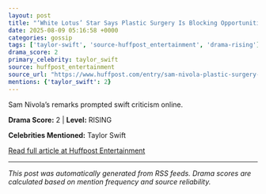 ```yaml
---
layout: post
title: "‘White Lotus’ Star Says Plastic Surgery Is Blocking Opportunities For Young Actors"
date: 2025-08-09 05:16:58 +0000
categories: gossip
tags: ['taylor-swift', 'source-huffpost_entertainment', 'drama-rising']
drama_score: 2
primary_celebrity: taylor_swift
source: huffpost_entertainment
source_url: "https://www.huffpost.com/entry/sam-nivola-plastic-surgery-comments_n_68962d59e4b08e96b62fd689"
mentions: {'taylor_swift': 2}
---
```


Sam Nivola’s remarks prompted swift criticism online.

**Drama Score:** 2 | **Level:** RISING

**Celebrities Mentioned:** Taylor Swift

[Read full article at Huffpost Entertainment](https://www.huffpost.com/entry/sam-nivola-plastic-surgery-comments_n_68962d59e4b08e96b62fd689)

---
*This post was automatically generated from RSS feeds. Drama scores are calculated based on mention frequency and source reliability.*

